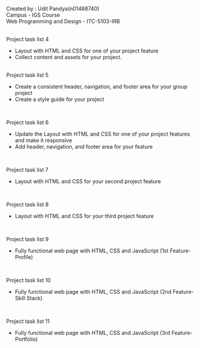 Created by : Udit Pandya(n01488740)<br>
Campus - IGS Course<br>
Web Programming and Design - ITC-5103-IRB<br><br>


Project task list 4<br>
- Layout with  HTML and CSS for one of your project feature
- Collect content and assets for your project.
<br><br>

Project task list 5<br>
- Create  a consistent header, navigation, and footer area for your group project
- Create a style guide for your project
<br>

Project task list 6<br>
- Update the Layout with HTML and CSS for one of your project features and make it responsive
- Add header, navigation, and footer area for your feature
<br>

Project task list 7<br>
- Layout with  HTML and CSS for your second project feature
<br>

Project task list 8<br>
- Layout with  HTML and CSS for your third project feature
<br>

Project task list 9<br>
- Fully functional web page with HTML, CSS and JavaScript (1st Feature-Profile)
<br>

Project task list 10<br>
- Fully functional web page with HTML, CSS and JavaScript (2nd Feature-Skill Stack)
<br>

Project task list 11<br>
- Fully functional web page with HTML, CSS and JavaScript (3rd Feature-Portfolio)
<br>